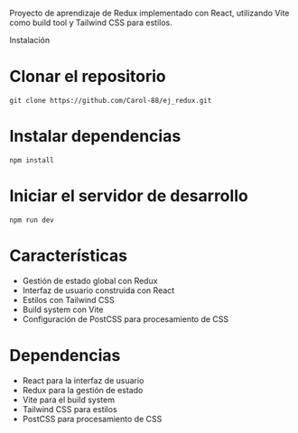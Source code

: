 Proyecto de aprendizaje de Redux implementado con React, utilizando Vite como build tool y Tailwind CSS para estilos.

Instalación

# Clonar el repositorio
``git clone https://github.com/Carol-88/ej_redux.git``

# Instalar dependencias
``npm install``

# Iniciar el servidor de desarrollo
``npm run dev``

# Características
- Gestión de estado global con Redux
- Interfaz de usuario construida con React
- Estilos con Tailwind CSS
- Build system con Vite
- Configuración de PostCSS para procesamiento de CSS


# Dependencias
- React para la interfaz de usuario
- Redux para la gestión de estado
- Vite para el build system
- Tailwind CSS para estilos
- PostCSS para procesamiento de CSS

